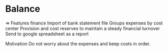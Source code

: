 Balance
=====

=> Features finance
Import of bank statement file 
Groups expenses by cost center 
Provision and cost reserves to maintain a steady financial turnover 
Send to google spreadsheet as a report 

Motivation 
Do not worry about the expenses and keep costs in order.


